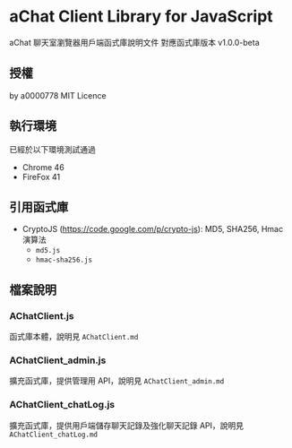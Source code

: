 # aChat Client Library for JavaScript
aChat 聊天室瀏覽器用戶端函式庫說明文件
對應函式庫版本 v1.0.0-beta

## 授權
by a0000778
MIT Licence

## 執行環境
已經於以下環境測試通過

* Chrome 46
* FireFox 41

## 引用函式庫
* CryptoJS (https://code.google.com/p/crypto-js): MD5, SHA256, Hmac 演算法
	* `md5.js`
	* `hmac-sha256.js`

## 檔案說明
### AChatClient.js
函式庫本體，說明見 `AChatClient.md`

### AChatClient_admin.js
擴充函式庫，提供管理用 API，說明見 `AChatClient_admin.md`

### AChatClient_chatLog.js
擴充函式庫，提供用戶端儲存聊天記錄及強化聊天記錄 API，說明見 `AChatClient_chatLog.md`